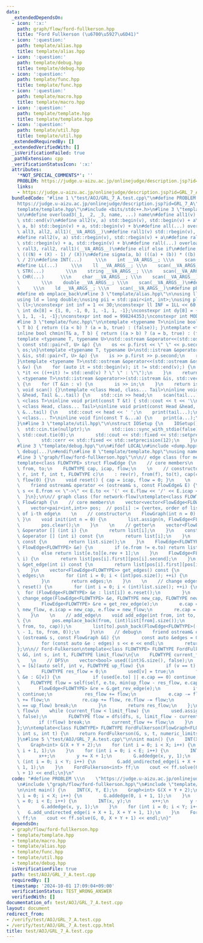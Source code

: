 ```yaml
---
data:
  _extendedDependsOn:
  - icon: ':x:'
    path: graph/flow/ford-fullkerson.hpp
    title: "Ford Fullkerson (\u6700\u5927\u6D41)"
  - icon: ':question:'
    path: template/alias.hpp
    title: template/alias.hpp
  - icon: ':question:'
    path: template/debug.hpp
    title: template/debug.hpp
  - icon: ':question:'
    path: template/func.hpp
    title: template/func.hpp
  - icon: ':question:'
    path: template/macro.hpp
    title: template/macro.hpp
  - icon: ':question:'
    path: template/template.hpp
    title: template/template.hpp
  - icon: ':question:'
    path: template/util.hpp
    title: template/util.hpp
  _extendedRequiredBy: []
  _extendedVerifiedWith: []
  _isVerificationFailed: true
  _pathExtension: cpp
  _verificationStatusIcon: ':x:'
  attributes:
    '*NOT_SPECIAL_COMMENTS*': ''
    PROBLEM: https://judge.u-aizu.ac.jp/onlinejudge/description.jsp?id=GRL_7_A
    links:
    - https://judge.u-aizu.ac.jp/onlinejudge/description.jsp?id=GRL_7_A
  bundledCode: "#line 1 \"test/AOJ/GRL_7_A.test.cpp\"\n#define PROBLEM \\\n    \"\
    https://judge.u-aizu.ac.jp/onlinejudge/description.jsp?id=GRL_7_A\"\n#line 2 \"\
    template/template.hpp\"\n#include <bits/stdc++.h>\n#line 3 \"template/macro.hpp\"\
    \n\n#define overload3(_1, _2, _3, name, ...) name\n#define all1(v) std::begin(v),\
    \ std::end(v)\n#define all2(v, a) std::begin(v), std::begin(v) + a\n#define all3(v,\
    \ a, b) std::begin(v) + a, std::begin(v) + b\n#define all(...) overload3(__VA_ARGS__,\
    \ all3, all2, all1)(__VA_ARGS__)\n#define rall1(v) std::rbegin(v), std::rend(v)\n\
    #define rall2(v, a) std::rbegin(v), std::rbegin(v) + a\n#define rall3(v, a, b)\
    \ std::rbegin(v) + a, std::rbegin(v) + b\n#define rall(...) overload3(__VA_ARGS__,\
    \ rall3, rall2, rall1)(__VA_ARGS__)\n#define elif else if\n#define updiv(N, X)\
    \ (((N) + (X) - 1) / (X))\n#define sigma(a, b) (((a) + (b)) * ((b) - (a) + 1)\
    \ / 2)\n#define INT(...)     \\\n    int __VA_ARGS__; \\\n    scan(__VA_ARGS__)\n\
    #define LL(...)     \\\n    ll __VA_ARGS__; \\\n    scan(__VA_ARGS__)\n#define\
    \ STR(...)        \\\n    string __VA_ARGS__; \\\n    scan(__VA_ARGS__)\n#define\
    \ CHR(...)      \\\n    char __VA_ARGS__; \\\n    scan(__VA_ARGS__)\n#define DOU(...)\
    \        \\\n    double __VA_ARGS__; \\\n    scan(__VA_ARGS__)\n#define LD(...)\
    \     \\\n    ld __VA_ARGS__; \\\n    scan(__VA_ARGS__)\n#define pb push_back\n\
    #define eb emplace_back\n#line 3 \"template/alias.hpp\"\n\nusing ll = long long;\n\
    using ld = long double;\nusing pii = std::pair<int, int>;\nusing pll = std::pair<ll,\
    \ ll>;\nconstexpr int inf = 1 << 30;\nconstexpr ll INF = 1LL << 60;\nconstexpr\
    \ int dx[8] = {1, 0, -1, 0, 1, -1, 1, -1};\nconstexpr int dy[8] = {0, 1, 0, -1,\
    \ 1, 1, -1, -1};\nconstexpr int mod = 998244353;\nconstexpr int MOD = 1e9 + 7;\n\
    #line 3 \"template/func.hpp\"\n\ntemplate <typename T>\ninline bool chmax(T& a,\
    \ T b) { return ((a < b) ? (a = b, true) : (false)); }\ntemplate <typename T>\n\
    inline bool chmin(T& a, T b) { return ((a > b) ? (a = b, true) : (false)); }\n\
    template <typename T, typename U>\nstd::ostream &operator<<(std::ostream &os,\
    \ const std::pair<T, U> &p) {\n    os << p.first << \" \" << p.second;\n    return\
    \ os;\n}\ntemplate <typename T, typename U>\nstd::istream &operator>>(std::istream\
    \ &is, std::pair<T, U> &p) {\n    is >> p.first >> p.second;\n    return is;\n\
    }\ntemplate <typename T>\nstd::ostream &operator<<(std::ostream &os, const std::vector<T>\
    \ &v) {\n    for (auto it = std::begin(v); it != std::end(v);) {\n        os <<\
    \ *it << ((++it) != std::end(v) ? \" \" : \"\");\n    }\n    return os;\n}\ntemplate\
    \ <typename T>\nstd::istream &operator>>(std::istream &is, std::vector<T> &v)\
    \ {\n    for (T &in : v) {\n        is >> in;\n    }\n    return is;\n}\ninline\
    \ void scan() {}\ntemplate <class Head, class... Tail>\ninline void scan(Head\
    \ &head, Tail &...tail) {\n    std::cin >> head;\n    scan(tail...);\n}\ntemplate\
    \ <class T>\ninline void print(const T &t) { std::cout << t << '\\n'; }\ntemplate\
    \ <class Head, class... Tail>\ninline void print(const Head &head, const Tail\
    \ &...tail) {\n    std::cout << head << ' ';\n    print(tail...);\n}\ntemplate\
    \ <class... T>\ninline void fin(const T &...a) {\n    print(a...);\n    exit(0);\n\
    }\n#line 3 \"template/util.hpp\"\n\nstruct IOSetup {\n    IOSetup() {\n      \
    \  std::cin.tie(nullptr);\n        std::ios::sync_with_stdio(false);\n       \
    \ std::cout.tie(0);\n        std::cout << std::fixed << std::setprecision(12);\n\
    \        std::cerr << std::fixed << std::setprecision(12);\n    }\n} IOSetup;\n\
    #line 3 \"template/debug.hpp\"\n\n#ifdef LOCAL\n#include <dump.hpp>\n#else\n#define\
    \ debug(...)\n#endif\n#line 8 \"template/template.hpp\"\nusing namespace std;\n\
    #line 3 \"graph/flow/ford-fullkerson.hpp\"\n\n// edge class (for network-flow)\n\
    template<class FLOWTYPE> struct FlowEdge {\n    // core members\n    int rev,\
    \ from, to;\n    FLOWTYPE cap, icap, flow;\n    \n    // constructor\n    FlowEdge(int\
    \ r, int f, int t, FLOWTYPE c)\n    : rev(r), from(f), to(t), cap(c), icap(c),\
    \ flow(0) {}\n    void reset() { cap = icap, flow = 0; }\n    \n    // debug\n\
    \    friend ostream& operator << (ostream& s, const FlowEdge& E) {\n        return\
    \ s << E.from << \"->\" << E.to << '(' << E.flow << '/' << E.icap << ')';\n  \
    \  }\n};\n\n// graph class (for network-flow)\ntemplate<class FLOWTYPE> struct\
    \ FlowGraph {\n    // core members\n    vector<vector<FlowEdge<FLOWTYPE>>> list;\n\
    \    vector<pair<int,int>> pos;  // pos[i] := {vertex, order of list[vertex]}\
    \ of i-th edge\n    \n    // constructor\n    FlowGraph(int n = 0) : list(n) {\
    \ }\n    void init(int n = 0) {\n        list.assign(n, FlowEdge<FLOWTYPE>());\n\
    \        pos.clear();\n    }\n    \n    // getter\n    vector<FlowEdge<FLOWTYPE>>\
    \ &operator [] (int i) {\n        return list[i];\n    }\n    const vector<FlowEdge<FLOWTYPE>>\
    \ &operator [] (int i) const {\n        return list[i];\n    }\n    size_t size()\
    \ const {\n        return list.size();\n    }\n    FlowEdge<FLOWTYPE> &get_rev_edge(const\
    \ FlowEdge<FLOWTYPE> &e) {\n        if (e.from != e.to) return list[e.to][e.rev];\n\
    \        else return list[e.to][e.rev + 1];\n    }\n    FlowEdge<FLOWTYPE> &get_edge(int\
    \ i) {\n        return list[pos[i].first][pos[i].second];\n    }\n    const FlowEdge<FLOWTYPE>\
    \ &get_edge(int i) const {\n        return list[pos[i].first][pos[i].second];\n\
    \    }\n    vector<FlowEdge<FLOWTYPE>> get_edges() const {\n        vector<FlowEdge<FLOWTYPE>>\
    \ edges;\n        for (int i = 0; i < (int)pos.size(); ++i) {\n            edges.push_back(get_edge(i));\n\
    \        }\n        return edges;\n    }\n    \n    // change edges\n    void\
    \ reset() {\n        for (int i = 0; i < (int)list.size(); ++i) {\n          \
    \  for (FlowEdge<FLOWTYPE> &e : list[i]) e.reset();\n        }\n    }\n    void\
    \ change_edge(FlowEdge<FLOWTYPE> &e, FLOWTYPE new_cap, FLOWTYPE new_flow) {\n\
    \        FlowEdge<FLOWTYPE> &re = get_rev_edge(e);\n        e.cap = new_cap -\
    \ new_flow, e.icap = new_cap, e.flow = new_flow;\n        re.cap = new_flow;\n\
    \    }\n    \n    // add_edge\n    void add_edge(int from, int to, FLOWTYPE cap)\
    \ {\n        pos.emplace_back(from, (int)list[from].size());\n        list[from].push_back(FlowEdge<FLOWTYPE>((int)list[to].size(),\
    \ from, to, cap));\n        list[to].push_back(FlowEdge<FLOWTYPE>((int)list[from].size()\
    \ - 1, to, from, 0));\n    }\n\n    // debug\n    friend ostream& operator <<\
    \ (ostream& s, const FlowGraph &G) {\n        const auto &edges = G.get_edges();\n\
    \        for (const auto &e : edges) s << e << endl;\n        return s;\n    }\n\
    };\n\n// Ford-Fulkerson\ntemplate<class FLOWTYPE> FLOWTYPE FordFulkerson\n (FlowGraph<FLOWTYPE>\
    \ &G, int s, int t, FLOWTYPE limit_flow)\n{\n    FLOWTYPE current_flow = 0;\n\
    \    \n    // DFS\n    vector<bool> used((int)G.size(), false);\n    auto dfs\
    \ = [&](auto self, int v, FLOWTYPE up_flow) {\n        if (v == t) return up_flow;\n\
    \        FLOWTYPE res_flow = 0;\n        used[v] = true;\n        for (FlowEdge<FLOWTYPE>\
    \ &e : G[v]) {\n            if (used[e.to] || e.cap == 0) continue;\n        \
    \    FLOWTYPE flow = self(self, e.to, min(up_flow - res_flow, e.cap));\n     \
    \       FlowEdge<FLOWTYPE> &re = G.get_rev_edge(e);\n            if (flow <= 0)\
    \ continue;\n            res_flow += flow;\n            e.cap -= flow, e.flow\
    \ += flow;\n            re.cap += flow, re.flow -= flow;\n            if (res_flow\
    \ == up_flow) break;\n        }\n        return res_flow;\n    };\n    \n    //\
    \ flow\n    while (current_flow < limit_flow) {\n        used.assign((int)G.size(),\
    \ false);\n        FLOWTYPE flow = dfs(dfs, s, limit_flow - current_flow);\n \
    \       if (!flow) break;\n        current_flow += flow;\n    }\n    return current_flow;\n\
    };\n\ntemplate<class FLOWTYPE> FLOWTYPE FordFulkerson(FlowGraph<FLOWTYPE> &G,\
    \ int s, int t) {\n    return FordFulkerson(G, s, t, numeric_limits<FLOWTYPE>::max());\n\
    }\n#line 5 \"test/AOJ/GRL_7_A.test.cpp\"\n\nint main() {\n    INT(X, Y, E);\n\
    \    Graph<int> G(X + Y + 2);\n    for (int i = 0; i < X; i++) {\n        G.addedge(0,\
    \ i + 1, 1);\n    }\n    for (int i = 0; i < E; i++) {\n        INT(x, y);\n \
    \       x++;\n        y += X + 1;\n        G.addedge(x, y, 1);\n    }\n    for\
    \ (int i = 0; i < Y; i++) {\n        G.add_undirected_edge(i + X + 1, X + Y +\
    \ 1, 1);\n    }\n    FordFulkerson<int> ff;\n    cout << ff.solve(G, 0, X + Y\
    \ + 1) << endl;\n}\n"
  code: "#define PROBLEM \\\n    \"https://judge.u-aizu.ac.jp/onlinejudge/description.jsp?id=GRL_7_A\"\
    \n#include \"graph/flow/ford-fullkerson.hpp\"\n#include \"template/template.hpp\"\
    \n\nint main() {\n    INT(X, Y, E);\n    Graph<int> G(X + Y + 2);\n    for (int\
    \ i = 0; i < X; i++) {\n        G.addedge(0, i + 1, 1);\n    }\n    for (int i\
    \ = 0; i < E; i++) {\n        INT(x, y);\n        x++;\n        y += X + 1;\n\
    \        G.addedge(x, y, 1);\n    }\n    for (int i = 0; i < Y; i++) {\n     \
    \   G.add_undirected_edge(i + X + 1, X + Y + 1, 1);\n    }\n    FordFulkerson<int>\
    \ ff;\n    cout << ff.solve(G, 0, X + Y + 1) << endl;\n}"
  dependsOn:
  - graph/flow/ford-fullkerson.hpp
  - template/template.hpp
  - template/macro.hpp
  - template/alias.hpp
  - template/func.hpp
  - template/util.hpp
  - template/debug.hpp
  isVerificationFile: true
  path: test/AOJ/GRL_7_A.test.cpp
  requiredBy: []
  timestamp: '2024-10-01 17:09:04+09:00'
  verificationStatus: TEST_WRONG_ANSWER
  verifiedWith: []
documentation_of: test/AOJ/GRL_7_A.test.cpp
layout: document
redirect_from:
- /verify/test/AOJ/GRL_7_A.test.cpp
- /verify/test/AOJ/GRL_7_A.test.cpp.html
title: test/AOJ/GRL_7_A.test.cpp
---
```

